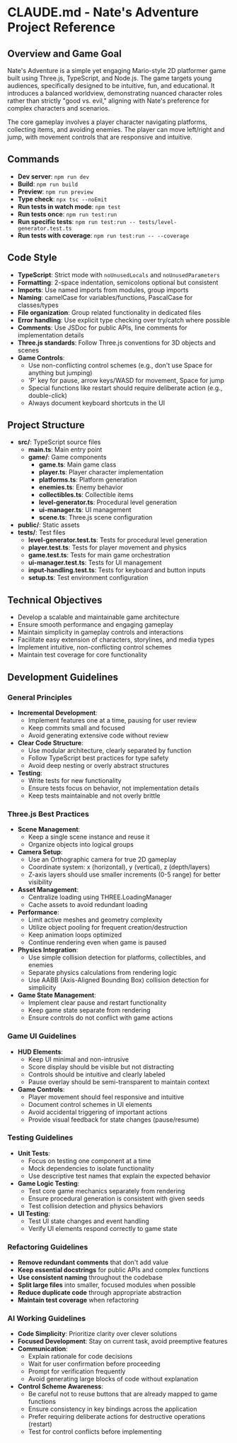 # CLAUDE.md - Nate's Adventure Project Reference

## Overview and Game Goal
Nate's Adventure is a simple yet engaging Mario-style 2D platformer game built using Three.js, TypeScript, and Node.js. The game targets young audiences, specifically designed to be intuitive, fun, and educational. It introduces a balanced worldview, demonstrating nuanced character roles rather than strictly "good vs. evil," aligning with Nate's preference for complex characters and scenarios.

The core gameplay involves a player character navigating platforms, collecting items, and avoiding enemies. The player can move left/right and jump, with movement controls that are responsive and intuitive.

## Commands
- **Dev server**: `npm run dev` 
- **Build**: `npm run build`
- **Preview**: `npm run preview`
- **Type check**: `npx tsc --noEmit`
- **Run tests in watch mode**: `npm test`
- **Run tests once**: `npm run test:run`
- **Run specific tests**: `npm run test:run -- tests/level-generator.test.ts`
- **Run tests with coverage**: `npm run test:run -- --coverage`

## Code Style
- **TypeScript**: Strict mode with `noUnusedLocals` and `noUnusedParameters`
- **Formatting**: 2-space indentation, semicolons optional but consistent
- **Imports**: Use named imports from modules, group imports
- **Naming**: camelCase for variables/functions, PascalCase for classes/types
- **File organization**: Group related functionality in dedicated files
- **Error handling**: Use explicit type checking over try/catch where possible
- **Comments**: Use JSDoc for public APIs, line comments for implementation details
- **Three.js standards**: Follow Three.js conventions for 3D objects and scenes
- **Game Controls**: 
  - Use non-conflicting control schemes (e.g., don't use Space for anything but jumping)
  - 'P' key for pause, arrow keys/WASD for movement, Space for jump
  - Special functions like restart should require deliberate action (e.g., double-click)
  - Always document keyboard shortcuts in the UI

## Project Structure
- **src/**: TypeScript source files
  - **main.ts**: Main entry point
  - **game/**: Game components
    - **game.ts**: Main game class
    - **player.ts**: Player character implementation
    - **platforms.ts**: Platform generation
    - **enemies.ts**: Enemy behavior
    - **collectibles.ts**: Collectible items
    - **level-generator.ts**: Procedural level generation
    - **ui-manager.ts**: UI management
    - **scene.ts**: Three.js scene configuration
- **public/**: Static assets
- **tests/**: Test files
  - **level-generator.test.ts**: Tests for procedural level generation
  - **player.test.ts**: Tests for player movement and physics
  - **game.test.ts**: Tests for main game orchestration
  - **ui-manager.test.ts**: Tests for UI management
  - **input-handling.test.ts**: Tests for keyboard and button inputs
  - **setup.ts**: Test environment configuration

## Technical Objectives
- Develop a scalable and maintainable game architecture
- Ensure smooth performance and engaging gameplay
- Maintain simplicity in gameplay controls and interactions
- Facilitate easy extension of characters, storylines, and media types
- Implement intuitive, non-conflicting control schemes
- Maintain test coverage for core functionality

## Development Guidelines

### General Principles
- **Incremental Development**:
  - Implement features one at a time, pausing for user review
  - Keep commits small and focused
  - Avoid generating extensive code without review
- **Clear Code Structure**:
  - Use modular architecture, clearly separated by function
  - Follow TypeScript best practices for type safety
  - Avoid deep nesting or overly abstract structures
- **Testing**:
  - Write tests for new functionality
  - Ensure tests focus on behavior, not implementation details
  - Keep tests maintainable and not overly brittle

### Three.js Best Practices
- **Scene Management**:
  - Keep a single scene instance and reuse it
  - Organize objects into logical groups
- **Camera Setup**:
  - Use an Orthographic camera for true 2D gameplay
  - Coordinate system: x (horizontal), y (vertical), z (depth/layers)
  - Z-axis layers should use smaller increments (0-5 range) for better visibility
- **Asset Management**:
  - Centralize loading using THREE.LoadingManager
  - Cache assets to avoid redundant loading
- **Performance**:
  - Limit active meshes and geometry complexity
  - Utilize object pooling for frequent creation/destruction
  - Keep animation loops optimized
  - Continue rendering even when game is paused
- **Physics Integration**:
  - Use simple collision detection for platforms, collectibles, and enemies
  - Separate physics calculations from rendering logic
  - Use AABB (Axis-Aligned Bounding Box) collision detection for simplicity
- **Game State Management**:
  - Implement clear pause and restart functionality
  - Keep game state separate from rendering
  - Ensure controls do not conflict with game actions

### Game UI Guidelines
- **HUD Elements**:
  - Keep UI minimal and non-intrusive
  - Score display should be visible but not distracting
  - Controls should be intuitive and clearly labeled
  - Pause overlay should be semi-transparent to maintain context
- **Game Controls**:
  - Player movement should feel responsive and intuitive
  - Document control schemes in UI elements
  - Avoid accidental triggering of important actions
  - Provide visual feedback for state changes (pause/resume)

### Testing Guidelines
- **Unit Tests**:
  - Focus on testing one component at a time
  - Mock dependencies to isolate functionality
  - Use descriptive test names that explain the expected behavior
- **Game Logic Testing**:
  - Test core game mechanics separately from rendering
  - Ensure procedural generation is consistent with given seeds
  - Test collision detection and physics behaviors
- **UI Testing**:
  - Test UI state changes and event handling
  - Verify UI elements respond correctly to game state

### Refactoring Guidelines
- **Remove redundant comments** that don't add value
- **Keep essential docstrings** for public APIs and complex functions
- **Use consistent naming** throughout the codebase
- **Split large files** into smaller, focused modules when possible
- **Reduce duplicate code** through appropriate abstraction
- **Maintain test coverage** when refactoring

### AI Working Guidelines
- **Code Simplicity**: Prioritize clarity over clever solutions
- **Focused Development**: Stay on current task, avoid preemptive features
- **Communication**:
  - Explain rationale for code decisions
  - Wait for user confirmation before proceeding
  - Prompt for verification frequently
  - Avoid generating large blocks of code without explanation
- **Control Scheme Awareness**:
  - Be careful not to reuse buttons that are already mapped to game functions
  - Ensure consistency in key bindings across the application
  - Prefer requiring deliberate actions for destructive operations (restart)
  - Test for control conflicts before implementing